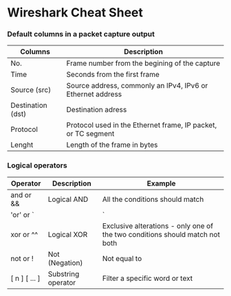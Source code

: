 # Wireshark Cheat Sheet

### Default columns in a packet capture output
| Columns | Description |
| ------ | ------ |
| No. | Frame number from the begining of the capture |
| Time | Seconds from the first frame |
| Source (src) | Source address, commonly an IPv4, IPv6 or Ethernet address |
| Destination (dst) | Destination adress |
| Protocol | Protocol used in the Ethernet frame, IP packet, or TC segment |
| Lenght | Length of the frame in bytes |

### Logical operators
| Operator | Description | Example |
| ------| ------ | ------ |
| and or && | Logical AND | All the conditions should match |
| 'or' or `||` | Logical OR | Either all or one of the conditions should match |
| xor or ^^ | Logical XOR | Exclusive alterations - only one of the two conditions should match not both |
| not or ! | Not (Negation) | Not equal to |
| [ n ]  [ ... ] | Substring operator | Filter a specific word or text |
